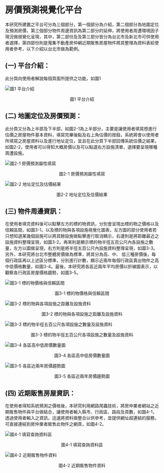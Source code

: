 # 房價預測視覺化平台
本研究所建置之平台可分為三個部分，第一個部分為介紹，第二個部分為地圖定位及預測房價，第三個部分物件周邊資訊為第二部分的延伸，將使用者周遭環境因子現況做視覺化呈現，其中，第二部份及及第三部分皆分為台北市及新北市可供使用者選擇，第四部份則是蒐集不動產房仲網近期販售房屋物件將其整理為資料表給使用者參考，以下介紹以台北市做為範例。

## (一) 平台介紹：
此分頁向使用者解說每個頁面所提供之功能，如圖1

![圖1 平台介紹](./Description_Image/平台介紹.png)
<p align="center">圖1 平台介紹</p>

## (二) 地圖定位及房價預測：
此分頁又分為上半部及下半部，如圖2-1為上半部分，主要是讓使用者填寫想進行估價之房屋物件基本資料，填寫完畢後點及右上角估價的按鈕，系統將會以使用者所填寫之房屋資料以及進行地址定位，並且在此分頁下半部回傳系統估價之結果，如圖2-2，使用者可以得知大概房價以及可以點選右方設施清單，選擇要呈現哪種周遭設施。

![圖2-1 房價預測屬性填寫](./Description_Image/房價預測屬性填寫.png)
<p align="center">圖2-1 房價預測屬性填寫</p>

![圖2-2 地址定位及估價結果](./Description_Image/地址定位及估價結果.png)
<p align="center">圖2-2 地址定位及估價結果</p>

## (三) 物件周邊資訊：
在使用者填完資料後可以點擊左方的標的物資訊，分別會呈現出標的物之價格以及信賴區間，如圖3-1。以及標的物與各項設施視覺化圖表，左方圖的部分使用者若只想知道某幾個設施可以將其餘設施做點擊進行取消顯示，右邊則是將距離最近之設施資料整理呈現，如圖3-2。再來則是顯示標的物半徑五百公尺內各設施之數量，左方以圖做呈現，右方則是將半徑五百公尺內設施資料整理呈現，如圖3-3。另外，本研究將台北市整體房價做為標準，將其分為高、中、 低三種房價後，每個行政區再以上述區分標準，分別進行計數，顯示近兩年每個行政區賣出物件之高中低價格數量，如圖3-4。最後，本研究將各區近兩年平均房價以折線圖表示，以觀察各行政區房屋價格趨勢，如圖3-5。

![圖3-1 標的物價格與信賴區間](./Description_Image/標的物價格與信賴區間.png)
<p align="center">圖3-1 標的物價格與信賴區間</p>

![圖3-2 標的物與各項設施之距離及設施資料](./Description_Image/標的物與各項設施之距離及設施資料.png)
<p align="center">圖3-2 標的物與各項設施之距離及設施資料</p>

![圖3-3 標的物半徑五百公尺各項設施之數量及設施資料](./Description_Image/標的物半徑五百公尺各項設施之數量及設施資料.png)
<p align="center">圖3-3 標的物半徑五百公尺各項設施之數量及設施資料</p>

![圖3-4 各區高中低房價數量圖](./Description_Image/各區高中低房價數量圖.png)
<p align="center">圖3-4 各區高中低房價數量圖</p>

![圖3-5 各區近兩年房價趨勢圖](./Description_Image/各區近兩年房價趨勢圖.png)
<p align="center">圖3-5 各區近兩年房價趨勢圖</p>

## (四) 近期販售房屋資訊：
在使用者得知系統預測之價格後，本研究利用網路爬蟲技術，將房仲業者網站之近期販售物件與平台做結合，讓使用者輸入縣市、行政區、路段及頁數，如圖4-1，透過使用者輸入之資訊，迅速將資料做整合以供參考，並提供網址超連結的服務，可直接連結到房仲業者販售此物件之網頁，如圖4-2。

![圖4-1 填寫查詢資料區](./Description_Image/填寫查詢資料區.png)
<p align="center">圖4-1 填寫查詢資料區</p>

![圖4-2 近期販售物件資料](./Description_Image/近期販售物件資料.png)
<p align="center">圖4-2 近期販售物件資料</p>
